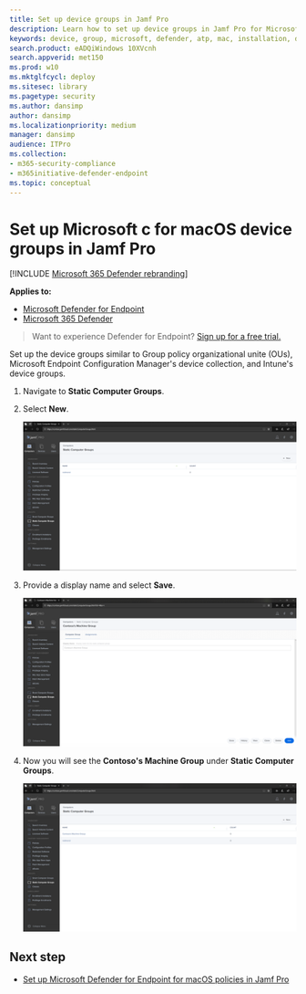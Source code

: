 ```yaml
---
title: Set up device groups in Jamf Pro
description: Learn how to set up device groups in Jamf Pro for Microsoft Defender ATP for macOS
keywords: device, group, microsoft, defender, atp, mac, installation, deploy, uninstallation, intune, jamfpro, macos, catalina, mojave, high sierra
search.product: eADQiWindows 10XVcnh
search.appverid: met150
ms.prod: w10
ms.mktglfcycl: deploy
ms.sitesec: library
ms.pagetype: security
ms.author: dansimp
author: dansimp
ms.localizationpriority: medium
manager: dansimp
audience: ITPro
ms.collection: 
- m365-security-compliance 
- m365initiative-defender-endpoint 
ms.topic: conceptual
---
```


# Set up Microsoft c for macOS device groups in Jamf Pro

[!INCLUDE [Microsoft 365 Defender rebranding](../../includes/microsoft-defender.md)]

**Applies to:**
- [Microsoft Defender for Endpoint](https://go.microsoft.com/fwlink/p/?linkid=2146631)
- [Microsoft 365 Defender](https://go.microsoft.com/fwlink/?linkid=2118804)

> Want to experience Defender for Endpoint? [Sign up for a free trial.](https://www.microsoft.com/microsoft-365/windows/microsoft-defender-atp?ocid=docs-wdatp-investigateip-abovefoldlink)

Set up the device groups similar to Group policy  organizational unite (OUs), Microsoft Endpoint Configuration Manager's device collection, and Intune's device groups.

1. Navigate to **Static Computer Groups**.

2. Select **New**. 

    ![Image of Jamf Pro](images/jamf-pro-static-group.png)

3. Provide a display name and select **Save**.

    ![Image of Jamf Pro](images/jamfpro-machine-group.png)

4. Now you will see the **Contoso's Machine Group** under **Static Computer Groups**.

    ![Image of Jamf Pro](images/contoso-machine-group.png)

## Next step
- [Set up Microsoft Defender for Endpoint for macOS policies in Jamf Pro](mac-jamfpro-policies.md)
